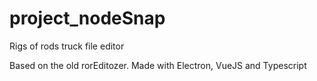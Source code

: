 # project_nodeSnap
Rigs of rods truck file editor

Based on the old rorEditozer.
Made with Electron, VueJS and Typescript
